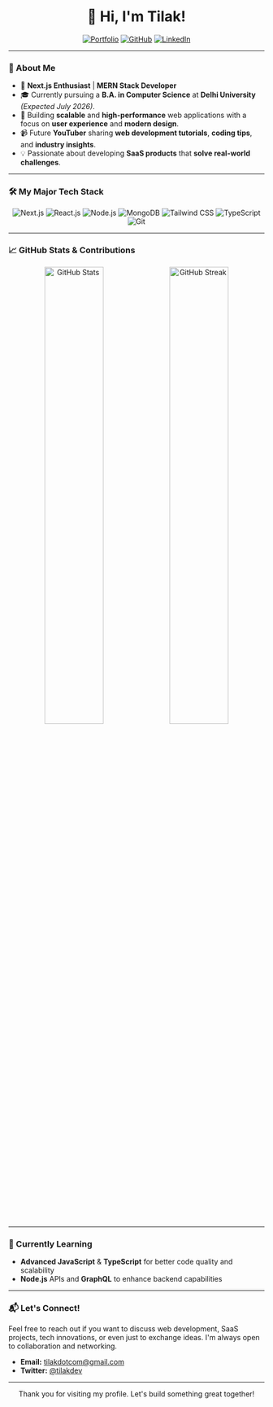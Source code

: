 <h1 align="center">👋 Hi, I'm Tilak!</h1>

<p align="center">
  <a href="https://tilakdotcom.vercel.app/" target="_blank"><img src="https://img.shields.io/badge/🌐 Portfolio-000?style=flat&logo=github&logoColor=white" alt="Portfolio" /></a>
  <a href="https://github.com/tilakdotcom" target="_blank"><img src="https://img.shields.io/badge/💻 GitHub-000?style=flat&logo=github&logoColor=white" alt="GitHub" /></a>
  <a href="https://www.linkedin.com/in/tilakdotcom/" target="_blank"><img src="https://img.shields.io/badge/🔗 LinkedIn-000?style=flat&logo=linkedin&logoColor=white" alt="LinkedIn" /></a>
</p>

---

### 🚀 About Me

- 🌟 **Next.js Enthusiast** | **MERN Stack Developer**
- 🎓 Currently pursuing a **B.A. in Computer Science** at **Delhi University** *(Expected July 2026)*.
- 💼 Building **scalable** and **high-performance** web applications with a focus on **user experience** and **modern design**.
- 📹 Future **YouTuber** sharing **web development tutorials**, **coding tips**, and **industry insights**.
- 💡 Passionate about developing **SaaS products** that **solve real-world challenges**.

---

### 🛠️ My Major Tech Stack

<p align="center">
  <img src="https://img.shields.io/badge/Next.js-black?style=flat&logo=next.js&logoColor=white" alt="Next.js"/>
  <img src="https://img.shields.io/badge/React.js-61DAFB?style=flat&logo=react&logoColor=black" alt="React.js"/>
  <img src="https://img.shields.io/badge/Node.js-339933?style=flat&logo=node.js&logoColor=white" alt="Node.js"/>
  <img src="https://img.shields.io/badge/MongoDB-47A248?style=flat&logo=mongodb&logoColor=white" alt="MongoDB"/>
  <img src="https://img.shields.io/badge/Tailwind_CSS-06B6D4?style=flat&logo=tailwindcss&logoColor=white" alt="Tailwind CSS"/>
  <img src="https://img.shields.io/badge/TypeScript-007ACC?style=flat&logo=typescript&logoColor=white" alt="TypeScript"/>
  <img src="https://img.shields.io/badge/Git-F05032?style=flat&logo=git&logoColor=white" alt="Git"/>
</p>

---

### 📈 GitHub Stats & Contributions

<p align="center">
  <img src="https://github-readme-stats.vercel.app/api?username=tilakdotcom&show_icons=true&theme=radical&count_private=true&hide=prs" alt="GitHub Stats" width="48%" />
  <img src="https://github-readme-streak-stats.herokuapp.com/?user=tilakdotcom&theme=radical" alt="GitHub Streak" width="48%" />
</p>

---

### 🌱 Currently Learning

- **Advanced JavaScript** & **TypeScript** for better code quality and scalability
- **Node.js** APIs and **GraphQL** to enhance backend capabilities
---

### 📬 Let's Connect!

Feel free to reach out if you want to discuss web development, SaaS projects, tech innovations, or even just to exchange ideas. I'm always open to collaboration and networking.

- **Email:** tilakdotcom@gmail.com  
- **Twitter:** [@tilakdev](https://x.com/tilakdotcom)

---

<p align="center">Thank you for visiting my profile. Let's build something great together! </p>
